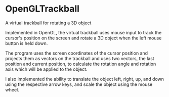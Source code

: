# OpenGLTrackball
A virtual trackball for rotating a 3D object

Implemented in OpenGL, the virtual trackball uses mouse input to track the cursor's position on the screen and rotate a 3D object when
the left mouse button is held down.

The program uses the screen coordinates of the cursor position and projects them as vectors on the trackball and uses two vectors, the
last position and current position, to calculate the rotation angle and rotation axis which will be applied to the object.

I also implemented the ability to translate the object left, right, up, and down using the respective arrow keys, and scale the object
using the mouse wheel.
